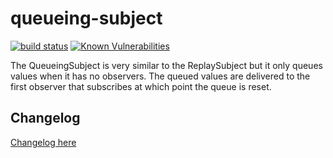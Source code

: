 # queueing-subject

[![build status](https://circleci.com/gh/ohjames/queueing-subject.png?style=shield)](https://circleci.com/gh/ohjames/queueing-subject)
[![Known Vulnerabilities](https://snyk.io/test/github/ohjames/queueing-subject/badge.svg)](https://snyk.io/test/github/ohjames/queueing-subject)

The QueueingSubject is very similar to the ReplaySubject but it only queues values when it has no observers. The queued values are delivered to the first observer that subscribes at which point the queue is reset.

## Changelog

[Changelog here](changelog.md)

